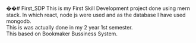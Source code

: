 ��#   F i r s t _ S D P 
 
 This is my First Skill Development project done using mern stack. In which react, node js were used and as the database I have used mongodb.
<br>
This is was actually done in my 2 year 1st semester.
<br>
This based on Bookmaker Bussiness System.
